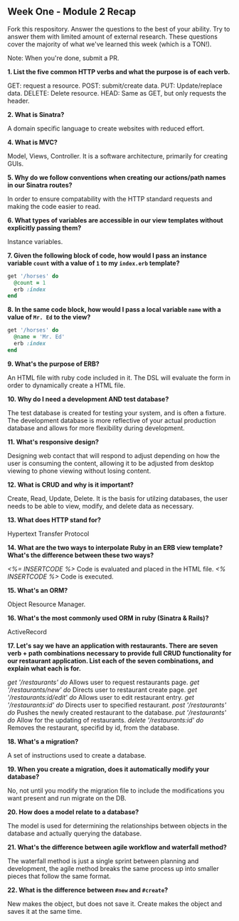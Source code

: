 ## Week One - Module 2 Recap

Fork this respository. Answer the questions to the best of your ability. Try to answer them with limited amount of external research. These questions cover the majority of what we've learned this week (which is a TON!).

Note: When you're done, submit a PR.

**1. List the five common HTTP verbs and what the purpose is of each verb.**

GET: request a resource.
POST: submit/create data.
PUT: Update/replace data.
DELETE: Delete resource.
HEAD: Same as GET, but only requests the header.

**2. What is Sinatra?**

A domain specific language to create websites with reduced effort.

**4. What is MVC?**

Model, Views, Controller.  It is a software architecture, primarily for creating GUIs.

**5. Why do we follow conventions when creating our actions/path names in our Sinatra routes?**

In order to ensure compatability with the HTTP standard requests and making the code easier to read.

**6. What types of variables are accessible in our view templates without explicitly passing them?**

Instance variables.

**7. Given the following block of code, how would I pass an instance variable `count` with a value of `1` to my `index.erb` template?**

  ```ruby
  get '/horses' do
    @count = 1
    erb :index
  end
  ```

**8. In the same code block, how would I pass a local variable `name` with a value of `Mr. Ed` to the view?**

```ruby
get '/horses' do
  @name = 'Mr. Ed'
  erb :index
end
```

**9. What's the purpose of ERB?**

An HTML file with ruby code included in it. The DSL will evaluate the form in order to dynamically create a HTML file.

**10. Why do I need a development AND test database?**

The test database is created for testing your system, and is often a fixture. The development database is more reflective of your actual production database and allows for more flexibility during development.

**11. What's responsive design?**

Designing web contact that will respond to adjust depending on how the user is consuming the content, allowing it to be adjusted from desktop viewing to phone viewing without losing content.

**12. What is CRUD and why is it important?**

Create, Read, Update, Delete. It is the basis for utilzing databases, the user needs to be able to view, modify, and delete data as necessary.

**13. What does HTTP stand for?**

Hypertext Transfer Protocol

**14. What are the two ways to interpolate Ruby in an ERB view template? What's the difference between these two ways?**

_<%= INSERTCODE %>_ Code is evaluated and placed in the HTML file.
_<% INSERTCODE %>_ Code is executed.


**15. What's an ORM?**

Object Resource Manager.

**16. What's the most commonly used ORM in ruby (Sinatra & Rails)?**

ActiveRecord

**17. Let's say we have an application with restaurants. There are seven verb + path combinations necessary to provide full CRUD functionality for our restaurant application. List each of the seven combinations, and explain what each is for.**

_get '/restaurants' do_ Allows user to request restaurants page.
_get '/restaurants/new' do_ Directs user to restaurant create page.
_get '/restaurants:id/edit' do_ Allows user to edit restaurant entry.
_get '/restaurants:id' do_ Directs user to specified restaurant.
_post '/restaurants' do_ Pushes the newly created restaurant to the database.
_put '/restaurants' do_ Allow for the updating of restaurants.
_delete '/restaurants:id' do_ Removes the restaurant, specifid by id, from the database.

**18. What's a migration?**

A set of instructions used to create a database.


**19. When you create a migration, does it automatically modify your database?**

No, not until you modify the migration file to include the modifications you want present and run migrate on the DB.


**20. How does a model relate to a database?**

The model is used for determining the relationships between objects in the database and actually querying the database.

**21. What's the difference between agile workflow and waterfall method?**

The waterfall method is just a single sprint between planning and development, the agile method breaks the same process up into smaller pieces that follow the same format.

**22. What is the difference between `#new` and `#create`?**

New makes the object, but does not save it. Create makes the object and saves it at the same time.
